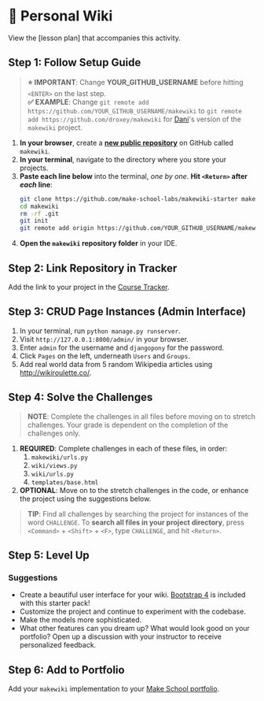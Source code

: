 # :notebook: Personal Wiki
View the [lesson plan] that accompanies this activity.

## Step 1: Follow Setup Guide
> **:star: IMPORTANT**: Change **YOUR_GITHUB_USERNAME** before hitting `<ENTER>` on the last step.<br />**:white_check_mark: EXAMPLE**: Change `git remote add https://github.com/YOUR_GITHUB_USERNAME/makewiki` to `git remote add https://github.com/droxey/makewiki` for [Dani](https://github.com/droxey/makewiki)'s version of the `makewiki` project.
1. **In your browser**, create a **[new public repository](https://github.com/new)** on GitHub called `makewiki`.
1. **In your terminal**, navigate to the directory where you store your projects.
1. **Paste each line below** into the terminal, *one by one*. **Hit `<Return>` after *each* line**:
	```bash
	git clone https://github.com/make-school-labs/makewiki-starter makewiki
	cd makewiki
	rm -rf .git
	git init
	git remote add origin https://github.com/YOUR_GITHUB_USERNAME/makewiki
	```
1. **Open the `makewiki` repository folder** in your IDE.

## Step 2: Link Repository in Tracker
Add the link to your project in the [Course Tracker](https://make.sc/trackbew1.2).

## Step 3: CRUD Page Instances (Admin Interface)
1. In your terminal, run `python manage.py runserver`.
2. Visit `http://127.0.0.1:8000/admin/` in your browser.
3. Enter `admin` for the username and `djangopony` for the password.
4. Click `Pages` on the left, underneath `Users` and `Groups`.
5. Add real world data from 5 random Wikipedia articles using http://wikiroulette.co/.

## Step 4: Solve the Challenges
> **NOTE**: Complete the challenges in all files before moving on to stretch challenges. Your grade is dependent on the completion of the challenges only.

1. **REQUIRED**: Complete challenges in each of these files, in order:
	1. `makewiki/urls.py`
	1. `wiki/views.py`
	1. `wiki/urls.py`
	1. `templates/base.html`
2. **OPTIONAL**: Move on to the stretch challenges in the code, or enhance the project using the suggestions below.

> **TIP**: Find all challenges by searching the project for instances of the word `CHALLENGE`. To **search all files in your project directory**, press `<Command>` + `<Shift>` + `<F>`, type `CHALLENGE`, and hit `<Return>`.

## Step 5: Level Up
### Suggestions
- Create a beautiful user interface for your wiki. [Bootstrap 4](https://getbootstrap.com/docs/4.0/components/) is included with this starter pack! 
- Customize the project and continue to experiment with the codebase.
- Make the models more sophisticated.
- What other features can you dream up? What would look good on your portfolio? Open up a discussion with your instructor to receive personalized feedback.

## Step 6: Add to Portfolio
Add your `makewiki` implementation to your [Make School portfolio](https://www.makeschool.com/portfolio).
